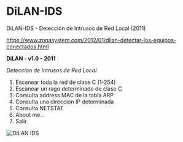 # DiLAN-IDS
DiLAN-IDS - Detección de Intrusos de Red Local (2011)

https://www.zonasystem.com/2012/01/dilan-detectar-los-equipos-conectados.html

**DiLAN - v1.0 - 2011**

*Deteccion de Intrusos de Red Local*

   1. Escanear toda la red de clase C (1-254)
   2. Escanear un rago determinado de clase C
   3. Consulta address MAC de la tabla ARP
   4. Consulta una direccion IP determinada
   5. Consulta NETSTAT
   6. About me...
   7. Salir

![DiLAN IDS](https://raw.githubusercontent.com/adrianlois/DiLAN-IDS/master/screenshots-DiLAN/DiLAN-IDS.png)
